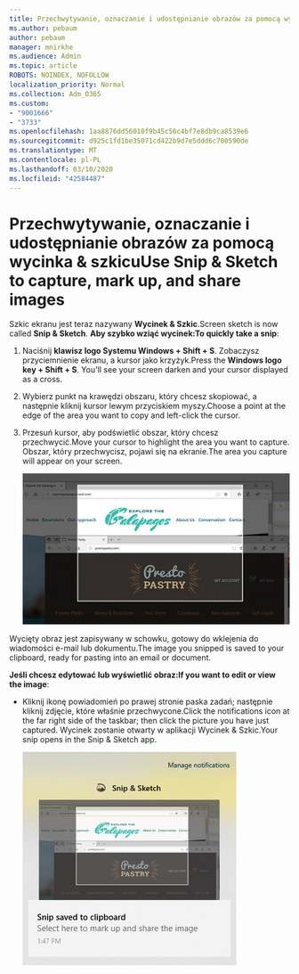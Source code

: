 ```yaml
---
title: Przechwytywanie, oznaczanie i udostępnianie obrazów za pomocą wycinka & szkicu
ms.author: pebaum
author: pebaum
manager: mnirkhe
ms.audience: Admin
ms.topic: article
ROBOTS: NOINDEX, NOFOLLOW
localization_priority: Normal
ms.collection: Adm_O365
ms.custom:
- "9001666"
- "3733"
ms.openlocfilehash: 1aa8876dd56010f9b45c56c4bf7e8db9ca8539e6
ms.sourcegitcommit: d925c1fd1be35071cd422b9d7e5ddd6c700590de
ms.translationtype: MT
ms.contentlocale: pl-PL
ms.lasthandoff: 03/10/2020
ms.locfileid: "42584487"
---
```

# <a name="use-snip--sketch-to-capture-mark-up-and-share-images"></a><span data-ttu-id="8d2f2-102">Przechwytywanie, oznaczanie i udostępnianie obrazów za pomocą wycinka & szkicu</span><span class="sxs-lookup"><span data-stu-id="8d2f2-102">Use Snip & Sketch to capture, mark up, and share images</span></span>

<span data-ttu-id="8d2f2-103">Szkic ekranu jest teraz nazywany **Wycinek & Szkic**.</span><span class="sxs-lookup"><span data-stu-id="8d2f2-103">Screen sketch is now called **Snip & Sketch**.</span></span> <span data-ttu-id="8d2f2-104">**Aby szybko wziąć wycinek:**</span><span class="sxs-lookup"><span data-stu-id="8d2f2-104">**To quickly take a snip**:</span></span>

1. <span data-ttu-id="8d2f2-105">Naciśnij **klawisz logo Systemu Windows + Shift + S**. Zobaczysz przyciemnienie ekranu, a kursor jako krzyżyk.</span><span class="sxs-lookup"><span data-stu-id="8d2f2-105">Press the **Windows logo key + Shift + S**. You'll see your screen darken and your cursor displayed as a cross.</span></span> 

2. <span data-ttu-id="8d2f2-106">Wybierz punkt na krawędzi obszaru, który chcesz skopiować, a następnie kliknij kursor lewym przyciskiem myszy.</span><span class="sxs-lookup"><span data-stu-id="8d2f2-106">Choose a point at the edge of the area you want to copy and left-click the cursor.</span></span> 

3. <span data-ttu-id="8d2f2-107">Przesuń kursor, aby podświetlić obszar, który chcesz przechwycić.</span><span class="sxs-lookup"><span data-stu-id="8d2f2-107">Move your cursor to highlight the area you want to capture.</span></span> <span data-ttu-id="8d2f2-108">Obszar, który przechwycisz, pojawi się na ekranie.</span><span class="sxs-lookup"><span data-stu-id="8d2f2-108">The area you capture will appear on your screen.</span></span>

   ![obraz wyróżnionego zaznaczenia](media/snipone.png)

<span data-ttu-id="8d2f2-110">Wycięty obraz jest zapisywany w schowku, gotowy do wklejenia do wiadomości e-mail lub dokumentu.</span><span class="sxs-lookup"><span data-stu-id="8d2f2-110">The image you snipped is saved to your clipboard, ready for pasting into an email or document.</span></span> 

<span data-ttu-id="8d2f2-111">**Jeśli chcesz edytować lub wyświetlić obraz:**</span><span class="sxs-lookup"><span data-stu-id="8d2f2-111">**If you want to edit or view the image**:</span></span> 

- <span data-ttu-id="8d2f2-112">Kliknij ikonę powiadomień po prawej stronie paska zadań; następnie kliknij zdjęcie, które właśnie przechwycone.</span><span class="sxs-lookup"><span data-stu-id="8d2f2-112">Click the notifications icon at the far right side of the taskbar; then click the picture you have just captured.</span></span> <span data-ttu-id="8d2f2-113">Wycinek zostanie otwarty w aplikacji Wycinek & Szkic.</span><span class="sxs-lookup"><span data-stu-id="8d2f2-113">Your snip opens in the Snip & Sketch app.</span></span>

   ![obraz przedstawiający wyświetlanie obrazu w aplikacji wycinanie](media/sniptwo.png)

